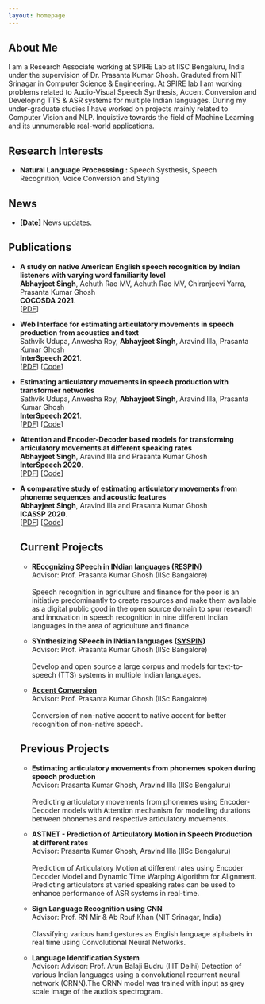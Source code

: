 ```yaml
---
layout: homepage
---
```


## About Me

I am a Research Associate working at SPIRE Lab at IISC Bengaluru, India under the supervision of Dr. Prasanta Kumar Ghosh. Graduted from NIT Srinagar in Computer Science & Engineering. At SPIRE lab I am working problems related to Audio-Visual Speech Synthesis, Accent Conversion and Developing TTS & ASR systems for multiple Indian languages. During my under-graduate studies I have worked on projects mainly related to Computer Vision and NLP.
Inquistive towards the field of Machine Learning and its unnumerable real-world applications.

## Research Interests

- **Natural Language Processsing :** Speech Systhesis, Speech Recognition, Voice Conversion and Styling

## News

- **[Date]** News updates.

## Publications

- **A study on native American English speech recognition by Indian listeners with varying word familiarity level**
  <br>
  **Abhayjeet Singh**, Achuth Rao MV, Achuth Rao MV, Chiranjeevi Yarra, Prasanta Kumar Ghosh
  <br>
 **COCOSDA 2021**.
  <br>
  [[PDF](https://arxiv.org/pdf/2112.04151.pdf)]
  
- **Web Interface for estimating articulatory movements in speech production from acoustics and text**
  <br>
  Sathvik Udupa, Anwesha Roy, **Abhayjeet Singh**, Aravind Illa, Prasanta Kumar Ghosh
  <br>
  **InterSpeech 2021**.
  <br>
  [[PDF](https://www.isca-speech.org/archive/interspeech_2021/udupa21b_interspeech.html)] [[Code]()]

- **Estimating articulatory movements in speech production with transformer networks**
  <br>
  Sathvik Udupa, Anwesha Roy, **Abhayjeet Singh**, Aravind Illa, Prasanta Kumar Ghosh
  <br>
  **InterSpeech 2021**.
  <br>
  [[PDF](https://www.isca-speech.org/archive/pdfs/interspeech_2021/udupa21_interspeech.pdf)] [[Code]()]

- **Attention and Encoder-Decoder based models for transforming articulatory movements at different speaking rates**
  <br>
  **Abhayjeet Singh**, Aravind Illa and Prasanta Kumar Ghosh
  <br>
  **InterSpeech 2020**.
  <br>
  [[PDF](https://arxiv.org/abs/2006.03107)] [[Code]()]

- **A comparative study of estimating articulatory movements from phoneme sequences and acoustic features**
  <br>
  **Abhayjeet Singh**, Aravind Illa and Prasanta Kumar Ghosh
  <br>
  **ICASSP 2020**.
  <br>
  [[PDF](https://ieeexplore.ieee.org/document/9053852)] [[Code]()]
  
  
  ## Current Projects
  - **REcognizing SPeech in INdian languages ([RESPIN](https://respin.iisc.ac.in/))**
    <br>
    Advisor: Prof. Prasanta Kumar Ghosh (IISc Bangalore)
    <br><br>
    Speech recognition in agriculture and finance for the poor is an initiative predominantly to create resources and make them available as a digital public good in the open source domain to spur research and innovation in speech recognition in nine different Indian languages in the area of agriculture and finance.
    
  - **SYnthesizing SPeech in INdian languages ([SYSPIN](https://syspin.iisc.ac.in/))**<br>
    Advisor: Prof. Prasanta Kumar Ghosh (IISc Bangalore)
    <br><br>
    Develop and open source a large corpus and models for text-to-speech (TTS) systems in multiple Indian languages.
    
  - **[Accent Conversion](https://spire.ee.iisc.ac.in/spire/non_nativeSS.php)**<br>
    Advisor: Prof. Prasanta Kumar Ghosh (IISc Bangalore)
    <br><br>
    Conversion of non-native accent to native accent for better recognition of non-native speech.
  
  ## Previous Projects
  
  - **Estimating articulatory movements from phonemes spoken during speech production**<br>
    Advisor: Prasanta Kumar Ghosh, Aravind Illa (IISc Bengaluru)<br><br>
    Predicting articulatory movements from phonemes using Encoder-Decoder models with Attention mechanism for modelling durations between phonemes and respective articulatory movements.
    
  - **ASTNET - Prediction of Articulatory Motion in Speech Production at different rates**<br>
    Advisor: Prasanta Kumar Ghosh, Aravind Illa (IISc Bengaluru)<br><br>
    Prediction of Articulatory Motion at different rates using Encoder Decoder Model and Dynamic Time Warping Algorithm for Alignment. Predicting articulators at varied speaking rates can be used to enhance performance of ASR systems in real-time.
    
  - **Sign Language Recognition using CNN**<br>
    Advisor: Prof. RN Mir & Ab Rouf Khan (NIT Srinagar, India)<br><br>
    Classifying various hand gestures as English language alphabets in real time using Convolutional Neural Networks.
    
  - **Language Identification System**<br>
    Advisor: Advisor: Prof. Arun Balaji Budru (IIIT Delhi)
    Detection of various Indian languages using a convolutional recurrent neural network (CRNN).The CRNN model was trained with input as grey scale image of the audio’s spectrogram.
